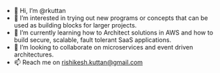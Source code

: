 - 👋 Hi, I’m @rkuttan
- 👀 I’m interested in trying out new programs or concepts that can be used as building blocks for larger projects.
- 🌱 I’m currently learning how to Architect solutions in AWS and how to build secure, scalable, fault tolerant SaaS applications.
- 💞️ I’m looking to collaborate on microservices and event driven architectures.
- 📫 Reach me on rishikesh.kuttan@gmail.com

<!---
rkuttan/rkuttan is a ✨ special ✨ repository because its `README.md` (this file) appears on your GitHub profile.
You can click the Preview link to take a look at your changes.
--->
